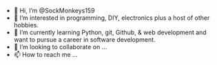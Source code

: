 - 👋 Hi, I’m @SockMonkeys159
- 👀 I’m interested in programming, DIY, electronics plus a host of other hobbies.
- 🌱 I’m currently learning Python, git, Github, & web development and want to pursue a career in software development. 
- 💞️ I’m looking to collaborate on ...
- 📫 How to reach me ...

<!---
SockMonkeys159/SockMonkeys159 is a ✨ special ✨ repository because its `README.md` (this file) appears on your GitHub profile.
You can click the Preview link to take a look at your changes.
--->
